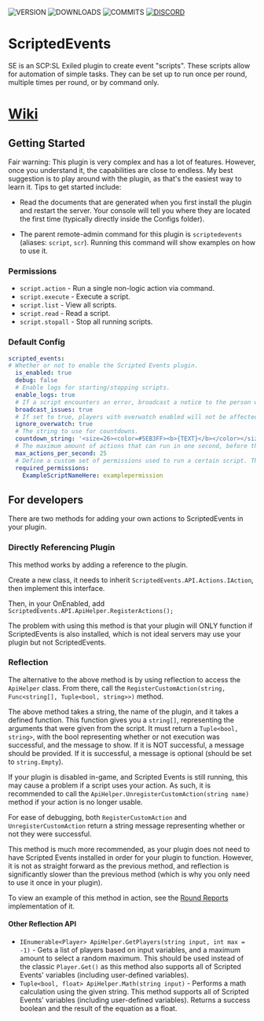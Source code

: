 ![VERSION](https://img.shields.io/github/v/release/Thundermaker300/ScriptedEvents?include_prereleases&logo=gitbook&style=for-the-badge)
![DOWNLOADS](https://img.shields.io/github/downloads/Thundermaker300/ScriptedEvents/total?logo=github&style=for-the-badge)
![COMMITS](https://img.shields.io/github/commit-activity/m/Thundermaker300/ScriptedEvents?logo=git&style=for-the-badge)
[![DISCORD](https://img.shields.io/discord/1060274824330620979?label=Discord&logo=discord&style=for-the-badge)](https://discord.gg/3j54zBnbbD)


# ScriptedEvents
SE is an SCP:SL Exiled plugin to create event "scripts". These scripts allow for automation of simple tasks. They can be set up to run once per round, multiple times per round, or by command only.


# [Wiki](https://github.com/ScriptedEvents/ScriptedEvents/wiki)

## Getting Started
Fair warning: This plugin is very complex and has a lot of features. However, once you understand it, the capabilities are close to endless. My best suggestion is to play around with the plugin, as that's the easiest way to learn it. Tips to get started include:
* Read the documents that are generated when you first install the plugin and restart the server. Your console will tell you where they are located the first time (typically directly inside the Configs folder).

* The parent remote-admin command for this plugin is `scriptedevents` (aliases: `script`, `scr`). Running this command will show examples on how to use it.

### Permissions
* `script.action` - Run a single non-logic action via command.
* `script.execute` - Execute a script.
* `script.list` - View all scripts.
* `script.read` - Read a script.
* `script.stopall` - Stop all running scripts.

### Default Config
```yml
scripted_events:
# Whether or not to enable the Scripted Events plugin.
  is_enabled: true
  debug: false
  # Enable logs for starting/stopping scripts.
  enable_logs: true
  # If a script encounters an error, broadcast a notice to the person who ran the command, informing of the error. The broadcast ONLY shows to the command executor.
  broadcast_issues: true
  # If set to true, players with overwatch enabled will not be affected by any commands related to players.
  ignore_overwatch: true
  # The string to use for countdowns.
  countdown_string: '<size=26><color=#5EB3FF><b>{TEXT}</b></color></size>\n{TIME}'
  # The maximum amount of actions that can run in one second, before the script is force-stopped. Increasing this value allows for more actions to occur at the same time, but increases the risk of the server crashing (or restarting due to missed heartbeats). This maximum can be bypassed entirely by including the "!-- NOSAFETY" flag in a script.
  max_actions_per_second: 25
  # Define a custom set of permissions used to run a certain script. The provided permission will be added AFTER script.execute (eg. script.execute.examplepermission for the provided example).
  required_permissions:
    ExampleScriptNameHere: examplepermission
```

## For developers
There are two methods for adding your own actions to ScriptedEvents in your plugin.

### Directly Referencing Plugin
This method works by adding a reference to the plugin.

Create a new class, it needs to inherit `ScriptedEvents.API.Actions.IAction`, then implement this interface.

Then, in your OnEnabled, add `ScriptedEvents.API.ApiHelper.RegisterActions();`

The problem with using this method is that your plugin will ONLY function if ScriptedEvents is also installed, which is not ideal servers may use your plugin but not ScriptedEvents.

### Reflection
The alternative to the above method is by using reflection to access the `ApiHelper` class. From there, call the `RegisterCustomAction(string, Func<string[], Tuple<bool, string>>)` method.

The above method takes a string, the name of the plugin, and it takes a defined function. This function gives you a `string[]`, representing the arguments that were given from the script. It must return a `Tuple<bool, string>`, with the bool representing whether or not execution was successful, and the message to show. If it is NOT successful, a message should be provided. If it is successful, a message is optional (should be set to `string.Empty`).

If your plugin is disabled in-game, and Scripted Events is still running, this may cause a problem if a script uses your action. As such, it is recommended to call the `ApiHelper.UnregisterCustomAction(string name)` method if your action is no longer usable.

For ease of debugging, both `RegisterCustomAction` and `UnregisterCustomAction` return a string message representing whether or not they were successful.

This method is much more recommended, as your plugin does not need to have Scripted Events installed in order for your plugin to function. However, it is not as straight forward as the previous method, and reflection is significantly slower than the previous method (which is why you only need to use it once in your plugin).

To view an example of this method in action, see the [Round Reports](https://github.com/Thundermaker300/RoundReports/blob/master/RoundReports/ScriptedEventsIntegration.cs) implementation of it.

#### Other Reflection API
* `IEnumerable<Player> ApiHelper.GetPlayers(string input, int max = -1)` - Gets a list of players based on input variables, and a maximum amount to select a random maximum. This should be used instead of the classic `Player.Get()` as this method also supports all of Scripted Events' variables (including user-defined variables).
* `Tuple<bool, float> ApiHelper.Math(string input)` - Performs a math calculation using the given string. This method supports all of Scripted Events' variables (including user-defined variables). Returns a success boolean and the result of the equation as a float.
